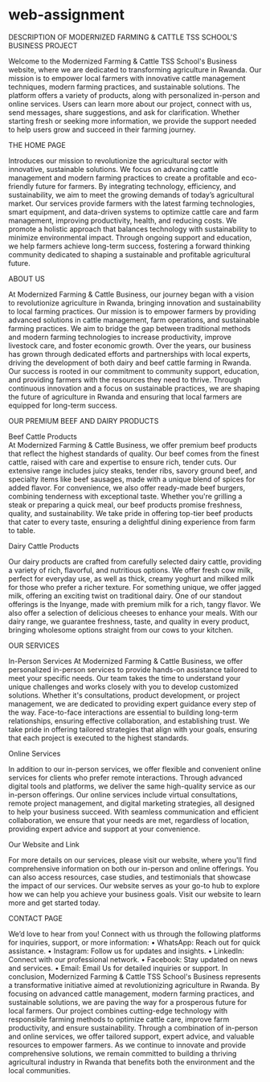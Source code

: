 # web-assignment

DESCRIPTION  OF MODERNIZED FARMING & CATTLE TSS SCHOOL'S BUSINESS PROJECT</br> 

Welcome to the Modernized Farming & Cattle TSS School's Business website, 
where we are dedicated to transforming agriculture in Rwanda. Our mission is to 
empower local farmers with innovative cattle management techniques, modern 
farming practices, and sustainable solutions. The platform offers a variety of 
products, along with personalized in-person and online services. Users can learn 
more about our project, connect with us, send messages, share suggestions, and 
ask for clarification. Whether starting fresh or seeking more information, we 
provide the support needed to help users grow and succeed in their farming 
journey. </br>

THE HOME PAGE </br>  

Introduces our mission to revolutionize the agricultural sector with innovative, 
sustainable solutions. We focus on advancing cattle management and modern 
farming practices to create a profitable and eco-friendly future for farmers. By 
integrating technology, efficiency, and sustainability, we aim to meet the growing 
demands of today’s agricultural market. Our services provide farmers with the 
latest farming technologies, smart equipment, and data-driven systems to 
optimize cattle care and farm management, improving productivity, health, and 
reducing costs. We promote a holistic approach that balances technology with 
sustainability to minimize environmental impact. Through ongoing support and 
education, we help farmers achieve long-term success, fostering a forward
thinking community dedicated to shaping a sustainable and profitable agricultural 
future. </br>

ABOUT US</br> 

At Modernized Farming & Cattle Business, our journey began with a vision to 
revolutionize agriculture in Rwanda, bringing innovation and sustainability to local 
farming practices. Our mission is to empower farmers by providing advanced 
solutions in cattle management, farm operations, and sustainable farming 
practices. We aim to bridge the gap between traditional methods and modern 
farming technologies to increase productivity, improve livestock care, and foster 
economic growth. Over the years, our business has grown through dedicated 
efforts and partnerships with local experts, driving the development of both dairy 
and beef cattle farming in Rwanda. Our success is rooted in our commitment to 
community support, education, and providing farmers with the resources they 
need to thrive. Through continuous innovation and a focus on sustainable 
practices, we are shaping the future of agriculture in Rwanda and ensuring that 
local farmers are equipped for long-term success. </br>

OUR PREMIUM BEEF AND DAIRY PRODUCTS </br>

Beef Cattle Products </br>
At Modernized Farming & Cattle Business, we offer premium beef products that 
reflect the highest standards of quality. Our beef comes from the finest cattle, 
raised with care and expertise to ensure rich, tender cuts. Our extensive range 
includes juicy steaks, tender ribs, savory ground beef, and specialty items like beef 
sausages, made with a unique blend of spices for added flavor. For convenience, 
we also offer ready-made beef burgers, combining tenderness with exceptional 
taste. Whether you're grilling a steak or preparing a quick meal, our beef products 
promise freshness, quality, and sustainability. We take pride in offering top-tier 
beef products that cater to every taste, ensuring a delightful dining experience 
from farm to table. 

Dairy Cattle Products </br>

Our dairy products are crafted from carefully selected dairy cattle, providing a 
variety of rich, flavorful, and nutritious options. We offer fresh cow milk, perfect 
for everyday use, as well as thick, creamy yoghurt and milked milk for those who 
prefer a richer texture. For something unique, we offer jagged milk, offering an 
exciting twist on traditional dairy. One of our standout offerings is the Inyange, 
made with premium milk for a rich, tangy flavor. We also offer a selection of 
delicious cheeses to enhance your meals. With our dairy range, we guarantee 
freshness, taste, and quality in every product, bringing wholesome options 
straight from our cows to your kitchen. 

OUR SERVICES </br>

In-Person Services 
At Modernized Farming & Cattle Business, we offer personalized in-person 
services to provide hands-on assistance tailored to meet your specific needs. Our 
team takes the time to understand your unique challenges and works closely with 
you to develop customized solutions. Whether it's consultations, product 
development, or project management, we are dedicated to providing expert 
guidance every step of the way. Face-to-face interactions are essential to building 
long-term relationships, ensuring effective collaboration, and establishing trust. 
We take pride in offering tailored strategies that align with your goals, ensuring 
that each project is executed to the highest standards. 

Online Services </br>

In addition to our in-person services, we offer flexible and convenient online 
services for clients who prefer remote interactions. Through advanced digital tools 
and platforms, we deliver the same high-quality service as our in-person offerings. 
Our online services include virtual consultations, remote project management, 
and digital marketing strategies, all designed to help your business succeed. With 
seamless communication and efficient collaboration, we ensure that your needs 
are met, regardless of location, providing expert advice and support at your 
convenience. 

Our Website and Link </br>

For more details on our services, please visit our website, where you'll find 
comprehensive information on both our in-person and online offerings. You can 
also access resources, case studies, and testimonials that showcase the impact of 
our services. Our website serves as your go-to hub to explore how we can help 
you achieve your business goals. Visit our website to learn more and get started 
today.  

CONTACT PAGE </br>

We’d love to hear from you! Connect with us through the following platforms for 
inquiries, support, or more information: 
• WhatsApp: Reach out for quick assistance. 
• Instagram: Follow us for updates and insights. 
• LinkedIn: Connect with our professional network. 
• Facebook: Stay updated on news and services. 
• Email: Email Us for detailed inquiries or support. 
In conclusion, Modernized Farming & Cattle TSS School's Business represents a 
transformative initiative aimed at revolutionizing agriculture in Rwanda. By focusing on 
advanced cattle management, modern farming practices, and sustainable solutions, we 
are paving the way for a prosperous future for local farmers. Our project combines 
cutting-edge technology with responsible farming methods to optimize cattle care, 
improve farm productivity, and ensure sustainability. Through a combination of in-person 
and online services, we offer tailored support, expert advice, and valuable resources to 
empower farmers. As we continue to innovate and provide comprehensive solutions, we 
remain committed to building a thriving agricultural industry in Rwanda that benefits 
both the environment and the local communities. 
